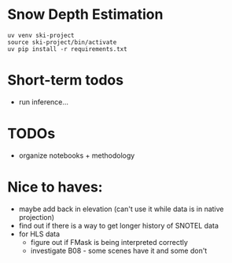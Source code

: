 # Snow Depth Estimation

```
uv venv ski-project
source ski-project/bin/activate
uv pip install -r requirements.txt
```

# Short-term todos

- run inference...

# TODOs

- organize notebooks + methodology

# Nice to haves:

- maybe add back in elevation (can't use it while data is in native projection)
- find out if there is a way to get longer history of SNOTEL data
- for HLS data
  - figure out if FMask is being interpreted correctly
  - investigate B08 - some scenes have it and some don't